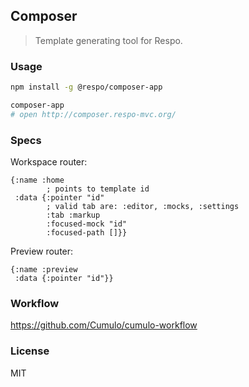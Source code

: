 
Composer
------

> Template generating tool for Respo.

### Usage

```bash
npm install -g @respo/composer-app

composer-app
# open http://composer.respo-mvc.org/
```

### Specs

Workspace router:

```edn
{:name :home
        ; points to template id
 :data {:pointer "id"
        ; valid tab are: :editor, :mocks, :settings
        :tab :markup
        :focused-mock "id"
        :focused-path []}}
```

Preview router:

```edn
{:name :preview
 :data {:pointer "id"}}
```

### Workflow

https://github.com/Cumulo/cumulo-workflow

### License

MIT
